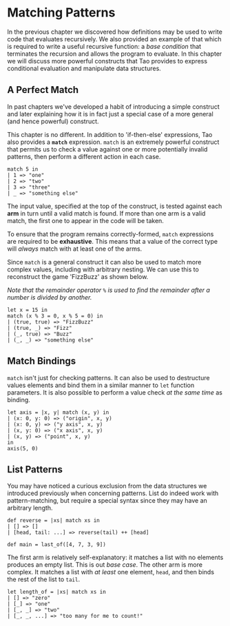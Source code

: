 # Matching Patterns

In the previous chapter we discovered how definitions may be used to write code
that evaluates recursively. We also provided an example of that which is
required to write a useful recursive function: a *base condition* that
terminates the recursion and allows the program to evaluate. In this chapter we
will discuss more powerful constructs that Tao provides to express conditional
evaluation and manipulate data structures.

## A Perfect Match

In past chapters we've developed a habit of introducing a simple construct and
later explaining how it is in fact just a special case of a more general (and
hence powerful) construct.

This chapter is no different. In addition to 'if-then-else' expressions, Tao
also provides a **`match`** expression. `match` is an extremely powerful construct
that permits us to check a value against one or more potentially invalid
patterns, then perform a different action in each case.

```
match 5 in
| 1 => "one"
| 2 => "two"
| 3 => "three"
| _ => "something else"
```

The input value, specified at the top of the construct, is tested against each
**arm** in turn until a valid match is found. If more than one arm is a valid
match, the first one to appear in the code will be taken.

To ensure that the program remains correctly-formed, `match` expressions are
required to be **exhaustive**. This means that a value of the correct type will
*always* match with at least one of the arms.

Since `match` is a general construct it can also be used to match more complex
values, including with arbitrary nesting. We can use this to reconstruct the
game 'FizzBuzz' as shown below.

*Note that the remainder operator `%` is used to find the remainder after a
number is divided by another.*

```
let x = 15 in
match (x % 3 = 0, x % 5 = 0) in
| (true, true) => "FizzBuzz"
| (true, _) => "Fizz"
| (_, true) => "Buzz"
| (_, _) => "something else"
```

## Match Bindings

`match` isn't just for checking patterns. It can also be used to destructure
values elements and bind them in a similar manner to `let` function parameters.
It is also possible to perform a value check *at the same time* as binding.

```
let axis = |x, y| match (x, y) in
| (x: 0, y: 0) => ("origin", x, y)
| (x: 0, y) => ("y axis", x, y)
| (x, y: 0) => ("x axis", x, y)
| (x, y) => ("point", x, y)
in
axis(5, 0)
```

## List Patterns

You may have noticed a curious exclusion from the data structures we introduced
previously when concerning patterns. List do indeed work with pattern-matching,
but require a special syntax since they may have an arbitrary length.

```
def reverse = |xs| match xs in
| [] => []
| [head, tail: ...] => reverse(tail) ++ [head]

def main = last_of([4, 7, 3, 9])
```

The first arm is relatively self-explanatory: it matches a list with no elements
produces an empty list. This is out *base case*. The other arm is more complex.
It matches a list with *at least* one element, `head`, and then binds the rest
of the list to `tail`.

```
let length_of = |xs| match xs in
| [] => "zero"
| [_] => "one"
| [_, _] => "two"
| [_, _, ...] => "too many for me to count!"
```
